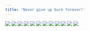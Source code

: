 ```yaml
---
title: 'Never give up burn forever!'
---
```


![](/images/ribald-youth/part-8/pg84.jpg)
![](/images/ribald-youth/part-8/pg85.jpg)
![](/images/ribald-youth/part-8/pg86.jpg)
![](/images/ribald-youth/part-8/pg87.jpg)
![](/images/ribald-youth/part-8/pg88.jpg)
![](/images/ribald-youth/part-8/pg89.jpg)
![](/images/ribald-youth/part-8/pg90.jpg)
![](/images/ribald-youth/part-8/pg91.jpg)
![](/images/ribald-youth/part-8/pg92.jpg)
![](/images/ribald-youth/part-8/pg93.jpg)
![](/images/ribald-youth/part-8/pg94.jpg)
![](/images/ribald-youth/part-8/pg95.jpg)